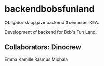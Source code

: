 # backendbobsfunland
Obligatorisk opgave backend 3 semester KEA.

Development of backend for Bob's Fun Land.


## Collaborators: Dinocrew
Emma
Kamille 
Rasmus
Michala
